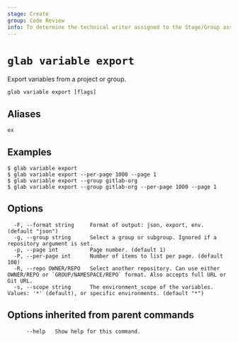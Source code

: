 ```yaml
---
stage: Create
group: Code Review
info: To determine the technical writer assigned to the Stage/Group associated with this page, see https://about.gitlab.com/handbook/product/ux/technical-writing/#assignments
---
```


<!--
This documentation is auto generated by a script.
Please do not edit this file directly. Run `make gen-docs` instead.
-->

# `glab variable export`

Export variables from a project or group.

```plaintext
glab variable export [flags]
```

## Aliases

```plaintext
ex
```

## Examples

```plaintext
$ glab variable export
$ glab variable export --per-page 1000 --page 1
$ glab variable export --group gitlab-org
$ glab variable export --group gitlab-org --per-page 1000 --page 1

```

## Options

```plaintext
  -F, --format string     Format of output: json, export, env. (default "json")
  -g, --group string      Select a group or subgroup. Ignored if a repository argument is set.
  -p, --page int          Page number. (default 1)
  -P, --per-page int      Number of items to list per page. (default 100)
  -R, --repo OWNER/REPO   Select another repository. Can use either OWNER/REPO or `GROUP/NAMESPACE/REPO` format. Also accepts full URL or Git URL.
  -s, --scope string      The environment_scope of the variables. Values: '*' (default), or specific environments. (default "*")
```

## Options inherited from parent commands

```plaintext
      --help   Show help for this command.
```

